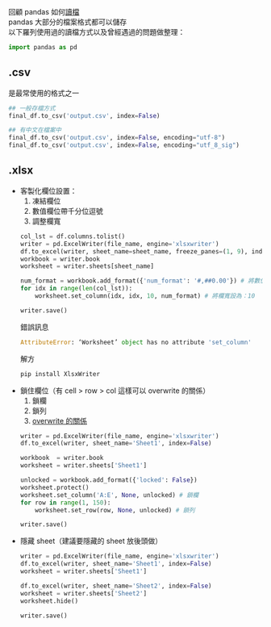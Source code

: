 回顧 pandas 如何[讀檔](https://github.com/yuning-lin/PythonTips/blob/main/DataETL/ReadFiles.md)  
pandas 大部分的檔案格式都可以儲存  
以下羅列使用過的讀檔方式以及曾經遇過的問題做整理：  
```python
import pandas as pd
```



## .csv
是最常使用的格式之一
```python
## 一般存檔方式
final_df.to_csv('output.csv', index=False)

## 有中文在檔案中
final_df.to_csv('output.csv', index=False, encoding="utf-8")
final_df.to_csv('output.csv', index=False, encoding="utf_8_sig")
```


## .xlsx
* 客製化欄位設置：
    1. 凍結欄位
    2. 數值欄位帶千分位逗號
    3. 調整欄寬
    ```python
    col_lst = df.columns.tolist()
    writer = pd.ExcelWriter(file_name, engine='xlsxwriter')
    df.to_excel(writer, sheet_name=sheet_name, freeze_panes=(1, 9), index=False) # freeze_panes=(1, 9)：凍結欄位名稱及左邊九欄
    workbook = writer.book
    worksheet = writer.sheets[sheet_name]

    num_format = workbook.add_format({'num_format': '#,##0.00'}) # 將數值欄位轉成千分位帶逗號，並取到小數點第二位
    for idx in range(len(col_lst)):
        worksheet.set_column(idx, idx, 10, num_format) # 將欄寬設為：10

    writer.save()
    ```
    錯誤訊息
    ```python
    AttributeError: ‘Worksheet’ object has no attribute 'set_column'
    ```
    解方
    ```python
    pip install XlsxWriter
    ```
* 鎖住欄位（有 cell > row > col 這樣可以 overwrite 的關係）
    1. 鎖欄
    2. 鎖列
    3. [overwrite 的關係](https://stackoverflow.com/questions/56240667/not-able-to-unlock-cell-with-custom-value-using-pd-xlsxwriter)
    ```python
    writer = pd.ExcelWriter(file_name, engine='xlsxwriter')
    df.to_excel(writer, sheet_name='Sheet1', index=False)

    workbook  = writer.book
    worksheet = writer.sheets['Sheet1']

    unlocked = workbook.add_format({'locked': False})
    worksheet.protect()
    worksheet.set_column('A:E', None, unlocked) # 鎖欄
    for row in range(1, 150):
        worksheet.set_row(row, None, unlocked) # 鎖列

    writer.save()
    ```
* 隱藏 sheet（建議要隱藏的 sheet 放後頭做）
    ```python
    writer = pd.ExcelWriter(file_name, engine='xlsxwriter')
    df.to_excel(writer, sheet_name='Sheet1', index=False)
    worksheet = writer.sheets['Sheet1']

    df.to_excel(writer, sheet_name='Sheet2', index=False)
    worksheet = writer.sheets['Sheet2']
    worksheet.hide()

    writer.save()
    ```
